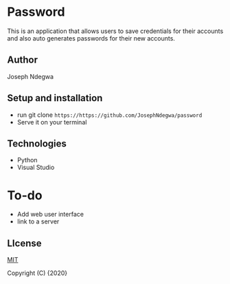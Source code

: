 # Password

This is an application that allows users to save credentials for their accounts and also auto generates passwords for their new accounts.

## Author
Joseph Ndegwa

## Setup and installation
* run git clone `https://https://github.com/JosephNdegwa/password`
* Serve it on your terminal

## Technologies
* Python
* Visual Studio

# To-do
* Add web user interface 
* link to a server

## LIcense
 [MIT](https://choosealicense.com/licenses/mit/)

 Copyright (C) {2020}


